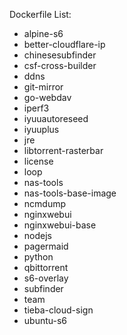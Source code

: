 Dockerfile List:
- alpine-s6
- better-cloudflare-ip
- chinesesubfinder
- csf-cross-builder
- ddns
- git-mirror
- go-webdav
- iperf3
- iyuuautoreseed
- iyuuplus
- jre
- libtorrent-rasterbar
- license
- loop
- nas-tools
- nas-tools-base-image
- ncmdump
- nginxwebui
- nginxwebui-base
- nodejs
- pagermaid
- python
- qbittorrent
- s6-overlay
- subfinder
- team
- tieba-cloud-sign
- ubuntu-s6
